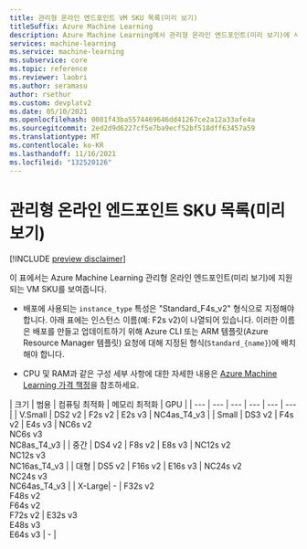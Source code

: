 ```yaml
---
title: 관리형 온라인 엔드포인트 VM SKU 목록(미리 보기)
titleSuffix: Azure Machine Learning
description: Azure Machine Learning에서 관리형 온라인 엔드포인트(미리 보기)에 사용할 수 있는 VM SKU를 나열합니다.
services: machine-learning
ms.service: machine-learning
ms.subservice: core
ms.topic: reference
ms.reviewer: laobri
ms.author: seramasu
author: rsethur
ms.custom: devplatv2
ms.date: 05/10/2021
ms.openlocfilehash: 0081f43ba5574469646dd41267ce2a12a33afe4a
ms.sourcegitcommit: 2ed2d9d6227cf5e7ba9ecf52bf518dff63457a59
ms.translationtype: MT
ms.contentlocale: ko-KR
ms.lasthandoff: 11/16/2021
ms.locfileid: "132520126"
---
```

# <a name="managed-online-endpoints-sku-list-preview"></a>관리형 온라인 엔드포인트 SKU 목록(미리 보기)

[!INCLUDE [preview disclaimer](../../includes/machine-learning-preview-generic-disclaimer.md)]

이 표에서는 Azure Machine Learning 관리형 온라인 엔드포인트(미리 보기)에 지원되는 VM SKU를 보여줍니다.

* 배포에 사용되는 `instance_type` 특성은 "Standard_F4s_v2" 형식으로 지정해야 합니다. 아래 표에는 인스턴스 이름(예: F2s v2)이 나열되어 있습니다. 이러한 이름은 배포를 만들고 업데이트하기 위해 Azure CLI 또는 ARM 템플릿(Azure Resource Manager 템플릿) 요청에 대해 지정된 형식(`Standard_{name}`)에 배치해야 합니다. 

* CPU 및 RAM과 같은 구성 세부 사항에 대한 자세한 내용은 [Azure Machine Learning 가격 책정](https://azure.microsoft.com/pricing/details/machine-learning/)을 참조하세요.

| 크기 | 범용 | 컴퓨팅 최적화 | 메모리 최적화 | GPU |
| --- | --- | --- | --- | --- | --- | 
| V.Small | DS2 v2 | F2s v2 | E2s v3 | NC4as_T4_v3 |
| Small | DS3 v2 | F4s v2 |  E4s v3 | NC6s v2 <br/> NC6s v3 <br/> NC8as_T4_v3 |
| 중간 | DS4 v2 | F8s v2 | E8s v3 | NC12s v2 <br/> NC12s v3 <br/> NC16as_T4_v3 |
| 대형 | DS5 v2 | F16s v2 | E16s v3 | NC24s v2 <br/> NC24s v3 <br/> NC64as_T4_v3 |
| X-Large| - | F32s v2 <br/> F48s v2 <br/> F64s v2 <br/> F72s v2 | E32s v3 <br/> E48s v3 <br/> E64s v3 | - |


